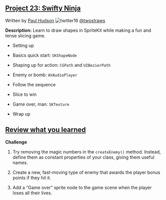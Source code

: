 ## [Project 23: Swifty Ninja](https://www.hackingwithswift.com/read/23/overview)
Written by [Paul Hudson](https://www.hackingwithswift.com/about)  ![twitter16](https://github.com/juliangyurov/PH-Project6a/assets/13259596/445c8ea0-65c4-4dba-8e1f-3f2750f0ef51)
  [@twostraws](https://twitter.com/twostraws)

**Description:** Learn to draw shapes in SpriteKit while making a fun and tense slicing game.

- Setting up

- Basics quick start: `SKShapeNode`

- Shaping up for action: `CGPath` and `UIBezierPath`

- Enemy or bomb: `AVAudioPlayer`

- Follow the sequence

- Slice to win

- Game over, man: `SKTexture`

- Wrap up

  
## [Review what you learned](https://www.hackingwithswift.com/review/hws/project-23-swifty-ninja)

**Challenge**

1. Try removing the magic numbers in the `createEnemy()` method. Instead, define them as constant properties of your class, giving them useful names.

2. Create a new, fast-moving type of enemy that awards the player bonus points if they hit it.

3. Add a “Game over” sprite node to the game scene when the player loses all their lives.
